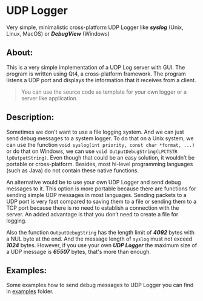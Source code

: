 # UDP Logger
Very simple, minimalistic cross-platform UDP Logger like _**syslog**_ (Unix, Linux, MacOS) or _**DebugView**_ (Windows)

## About:

This is a very simple implementation of a UDP Log server with GUI. The program is written using Qt4, a cross-platform framework. The program listens a UDP port and displays the information that it receives from a client.

> You can use the source code as template for your own logger or a server like application.

## Description:

Sometimes we don’t want to use a file logging system. And we can just send debug messages to a system logger. To do that on a Unix system, we can use the function ```void syslog(int priority, const char *format, ...)``` or do that on Windows, we can use ```void OutputDebugString(LPCTSTR lpOutputString)```. Even though that could be an easy solution, it wouldn’t be portable or cross-platform. Besides, most hi-level programming languages (such as Java) do not contain these native functions.

An alternative would be to use your own UDP Logger and send debug messages to it. This option is more portable because there are functions for sending simple UDP messages in most languages. Sending packets to a UDP port is very fast compared to saving them to a file or sending them to a TCP port because there is no need to establish a connection with the server. An added advantage is that you don’t need to create a file for logging.

Also the function ```OutputDebugString``` has the length limit of _**4092**_ bytes with a NUL byte at the end. And the message length of ```syslog``` must not exceed _**1024**_ bytes. However, if you use your own _**UDP Logger**_ the maximum size of a UDP message is _**65507**_ bytes, that's more than enough.

## Examples:

Some examples how to send debug messages to UDP Logger you can find in [examples](examples) folder.
